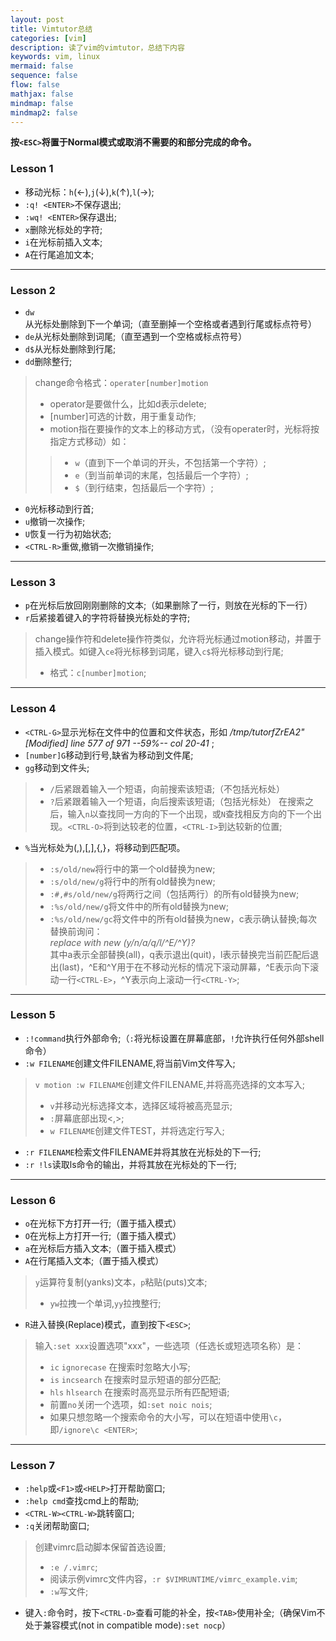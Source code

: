 ```yaml
---
layout: post
title: Vimtutor总结
categories: [vim]
description: 读了vim的vimtutor，总结下内容
keywords: vim, linux
mermaid: false
sequence: false
flow: false
mathjax: false
mindmap: false
mindmap2: false
---
```



**按`<ESC>`将置于Normal模式或取消不需要的和部分完成的命令。**
### Lesson 1
- 移动光标：`h`(←),`j`(↓),`k`(↑),`l`(→);
- `:q! <ENTER>`不保存退出;
- `:wq! <ENTER>`保存退出;
- `x`删除光标处的字符;
- `i`在光标前插入文本;
- `A`在行尾追加文本;
---
### Lesson 2
- `dw`从光标处删除到下一个单词;（直至删掉一个空格或者遇到行尾或标点符号）
- `de`从光标处删除到词尾;（直至遇到一个空格或标点符号）
- `d$`从光标处删除到行尾;
- `dd`删除整行;
> change命令格式：`operater[number]motion`  
> - operator是要做什么，比如d表示delete;
> - [number]可选的计数，用于重复动作;
> - motion指在要操作的文本上的移动方式，（没有operater时，光标将按指定方式移动）如：
>>- `w`（直到下一个单词的开头，不包括第一个字符）;
>>- `e`（到当前单词的末尾，包括最后一个字符）;
>>- `$`（到行结束，包括最后一个字符）;
- `0`光标移动到行首;
- `u`撤销一次操作;
- `U`恢复一行为初始状态;
- `<CTRL-R>`重做,撤销一次撤销操作;
---
### Lesson 3
- `p`在光标后放回刚刚删除的文本;（如果删除了一行，则放在光标的下一行）
- `r`后紧接着键入的字符将替换光标处的字符;
> change操作符和delete操作符类似，允许将光标通过motion移动，并置于插入模式。如键入`ce`将光标移到词尾，键入`c$`将光标移动到行尾;
>- 格式：`c[number]motion`;
---
### Lesson 4
- `<CTRL-G>`显示光标在文件中的位置和文件状态，形如 */tmp/tutorfZrEA2" [Modified] line 577 of 971 --59%-- col 20-41* ;
- `[number]G`移动到行号,缺省为移动到文件尾;
- `gg`移动到文件头;
>- `/`后紧跟着输入一个短语，向前搜索该短语;（不包括光标处）
>- `?`后紧跟着输入一个短语，向后搜索该短语;（包括光标处）
在搜索之后，输入`n`以查找同一方向的下一个出现，或`N`查找相反方向的下一个出现。`<CTRL-O>`将到达较老的位置，`<CTRL-I>`到达较新的位置;
- `%`当光标处为(,),[,],{,}，将移动到匹配项。
>- `:s/old/new`将行中的第一个old替换为new;
>- `:s/old/new/g`将行中的所有old替换为new;
>- `:#,#s/old/new/g`将两行之间（包括两行）的所有old替换为new;
>- `:%s/old/new/g`将文件中的所有old替换为new;
>- `:%s/old/new/gc`将文件中的所有old替换为new，c表示确认替换;每次替换前询问：  
*replace with new (y/n/a/q/l/^E/^Y)?*  
其中a表示全部替换(all)，q表示退出(quit)，l表示替换完当前匹配后退出(last)，^E和^Y用于在不移动光标的情况下滚动屏幕，^E表示向下滚动一行`<CTRL-E>`，^Y表示向上滚动一行`<CTRL-Y>`;
---
### Lesson 5
- `:!command`执行外部命令;（`:`将光标设置在屏幕底部，`!`允许执行任何外部shell命令）
- `:w FILENAME`创建文件FILENAME,将当前Vim文件写入;
> `v motion :w FILENAME`创建文件FILENAME,并将高亮选择的文本写入;
>- `v`并移动光标选择文本，选择区域将被高亮显示;
>- `:`屏幕底部出现<,>;
>- `w FILENAME`创建文件TEST，并将选定行写入;
- `:r FILENAME`检索文件FILENAME并将其放在光标处的下一行;
- `:r !ls`读取ls命令的输出，并将其放在光标处的下一行;
---
### Lesson 6
- `o`在光标下方打开一行;（置于插入模式）
- `O`在光标上方打开一行;（置于插入模式）
- `a`在光标后方插入文本;（置于插入模式）
- `A`在行尾插入文本;（置于插入模式）
> `y`运算符复制(yanks)文本，`p`粘贴(puts)文本;
>- `yw`拉拽一个单词,`yy`拉拽整行;
- `R`进入替换(Replace)模式，直到按下`<ESC>`;
> 输入`:set xxx`设置选项"xxx"，一些选项（任选长或短选项名称）是：
>- `ic` `ignorecase`	在搜索时忽略大小写;
>- `is` `incsearch` 	在搜索时显示短语的部分匹配;
>- `hls` `hlsearch` 	在搜索时高亮显示所有匹配短语;
>- 前置`no`关闭一个选项，如`:set noic nois`;
>- 如果只想忽略一个搜索命令的大小写，可以在短语中使用`\c`，即`/ignore\c <ENTER>`;
---
### Lesson 7
- `:help`或`<F1>`或`<HELP>`打开帮助窗口;
- `:help cmd`查找cmd上的帮助;
- `<CTRL-W><CTRL-W>`跳转窗口;
- `:q`关闭帮助窗口;
> 创建vimrc启动脚本保留首选设置;
>- `:e /.vimrc`;
>- 阅读示例vimrc文件内容，`:r $VIMRUNTIME/vimrc_example.vim`;
>- `:w`写文件;
- 键入`:`命令时，按下`<CTRL-D>`查看可能的补全，按`<TAB>`使用补全;（确保Vim不处于兼容模式(not in compatible mode)`:set nocp`）
